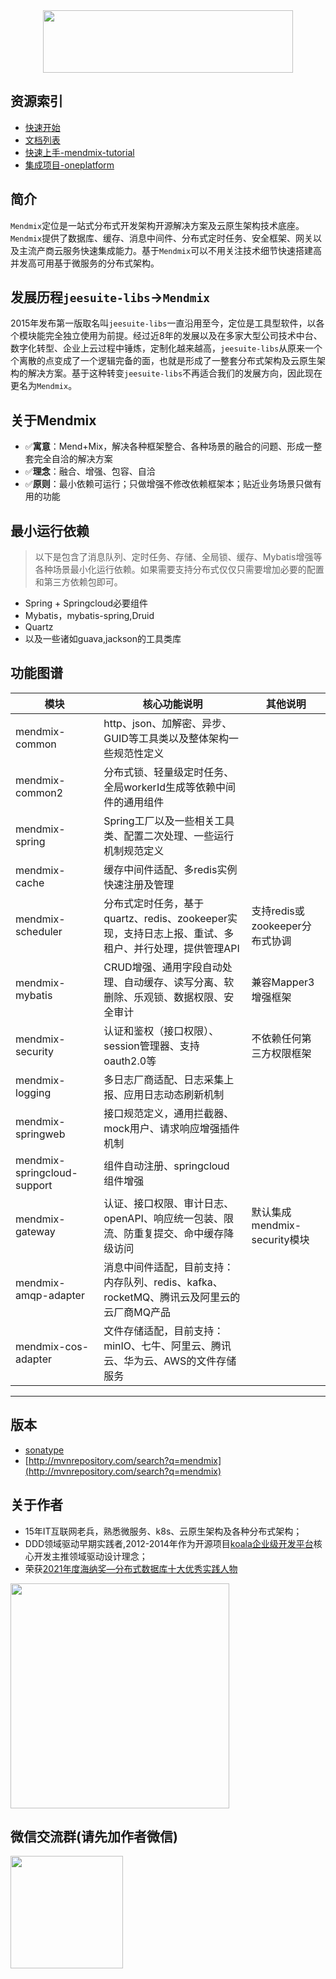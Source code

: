 <div align=center><img src="https://jeesuite.oss-cn-guangzhou.aliyuncs.com/logo.png" width="400" height="100" /></div>

## 资源索引
 - [快速开始](http://docs.mendmix.com/guide/getting-started.html)
 - [文档列表](http://docs.mendmix.com/docments/)
 - [快速上手-mendmix-tutorial](https://gitee.com/vakinge/mendmix-tutorial)
 - [集成项目-oneplatform](https://gitee.com/vakinge/oneplatform)
 
## 简介
`Mendmix`定位是一站式分布式开发架构开源解决方案及云原生架构技术底座。`Mendmix`提供了数据库、缓存、消息中间件、分布式定时任务、安全框架、网关以及主流产商云服务快速集成能力。基于`Mendmix`可以不用关注技术细节快速搭建高并发高可用基于微服务的分布式架构。

## 发展历程`jeesuite-libs`→`Mendmix`
2015年发布第一版取名叫`jeesuite-libs`一直沿用至今，定位是工具型软件，以各个模块能完全独立使用为前提。经过近8年的发展以及在多家大型公司技术中台、数字化转型、企业上云过程中锤炼，定制化越来越高，`jeesuite-libs`从原来一个个离散的点变成了一个逻辑完备的面，也就是形成了一整套分布式架构及云原生架构的解决方案。基于这种转变`jeesuite-libs`不再适合我们的发展方向，因此现在更名为`Mendmix`。

 
## 关于Mendmix
 - &#x2705;**寓意**：Mend+Mix，解决各种框架整合、各种场景的融合的问题、形成一整套完全自洽的解决方案
 - &#x2705;**理念**：融合、增强、包容、自洽
 - &#x2705;**原则**：最小依赖可运行；只做增强不修改依赖框架本；贴近业务场景只做有用的功能

## 最小运行依赖
>以下是包含了消息队列、定时任务、存储、全局锁、缓存、Mybatis增强等各种场景最小化运行依赖。如果需要支持分布式仅仅只需要增加必要的配置和第三方依赖包即可。
 - Spring + Springcloud必要组件
 - Mybatis，mybatis-spring,Druid
 - Quartz
 - 以及一些诸如guava,jackson的工具类库
 
## 功能图谱

模块 | 核心功能说明 | 其他说明
---|---|---
mendmix-common | http、json、加解密、异步、GUID等工具类以及整体架构一些规范性定义|
mendmix-common2 | 分布式锁、轻量级定时任务、全局workerId生成等依赖中间件的通用组件 | 
mendmix-spring | Spring工厂以及一些相关工具类、配置二次处理、一些运行机制规范定义 | 
mendmix-cache | 缓存中间件适配、多redis实例快速注册及管理 | 
mendmix-scheduler | 分布式定时任务，基于quartz、redis、zookeeper实现，支持日志上报、重试、多租户、并行处理，提供管理API |支持redis或zookeeper分布式协调 
mendmix-mybatis | CRUD增强、通用字段自动处理、自动缓存、读写分离、软删除、乐观锁、数据权限、安全审计 | 兼容Mapper3增强框架
mendmix-security | 认证和鉴权（接口权限）、session管理器、支持oauth2.0等 | 不依赖任何第三方权限框架
mendmix-logging | 多日志厂商适配、日志采集上报、应用日志动态刷新机制 |
mendmix-springweb | 接口规范定义，通用拦截器、mock用户、请求响应增强插件机制 | 
mendmix-springcloud-support | 组件自动注册、springcloud 组件增强 | 
mendmix-gateway | 认证、接口权限、审计日志、openAPI、响应统一包装、限流、防重复提交、命中缓存降级访问 | 默认集成mendmix-security模块
mendmix-amqp-adapter | 消息中间件适配，目前支持：内存队列、redis、kafka、rocketMQ、腾讯云及阿里云的云厂商MQ产品 | 
mendmix-cos-adapter | 文件存储适配，目前支持：minIO、七牛、阿里云、腾讯云、华为云、AWS的文件存储服务 | 


---
## 版本
* [sonatype](https://oss.sonatype.org/content/repositories/releases/com/mendmix/) 
* [http://mvnrepository.com/search?q=mendmix](http://mvnrepository.com/search?q=mendmix)

## 关于作者
 - 15年IT互联网老兵，熟悉微服务、k8s、云原生架构及各种分布式架构；
 - DDD领域驱动早期实践者,2012-2014年作为开源项目[koala企业级开发平台](https://gitee.com/openkoala/koala)核心开发主推领域驱动设计理念；
 - 荣获[2021年度海纳奖—分布式数据库十大优秀实践人物](https://baijiahao.baidu.com/s?id=1723175607837258012)

<img src="https://jeesuite.oss-cn-guangzhou.aliyuncs.com/2021-hainajiang.jpeg" width="350" height="360" />
 
 
## 微信交流群(请先加作者微信)
<img src="https://jeesuite.oss-cn-guangzhou.aliyuncs.com/weixin_qrcode.jpeg" width="180" height="180" />